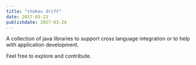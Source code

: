 ```yaml
---
title: "stokes drift"
date: 2017-03-23
publishdate: 2017-03-24
---
```



A collection of java libraries to support cross language integration or to help with application development.

Feel free to explore and contribute.

